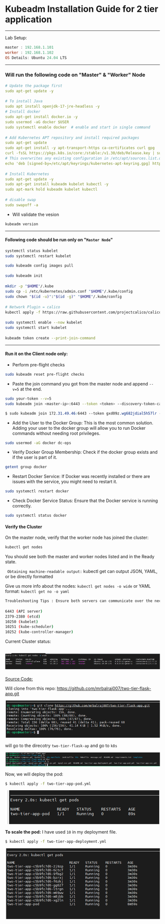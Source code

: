 
# Kubeadm Installation Guide for 2 tier application

--------
Lab Setup:

```powershell
master : 192.168.1.101
worker : 192.168.1.102
OS Details: Ubuntu 24.04 LTS
```
--------


### Will run the following code on "Master" & "Worker" Node

```yaml
# Update the package first
sudo apt-get update -y

# To install Java
sudo apt install openjdk-17-jre-headless -y
# Install docker
sudo apt-get install docker.io -y
sudo usermod -aG docker $USER
sudo systemctl enable docker  # enable and start in single command

# Add Kubernetes APT repository and install required packages
sudo apt-get update
sudo apt-get install -y apt-transport-https ca-certificates curl gpg
curl -fsSL https://pkgs.k8s.io/core:/stable:/v1.30/deb/Release.key | sudo gpg --dearmor -o /etc/apt/keyrings/kubernetes-apt-keyring.gpg
# This overwrites any existing configuration in /etc/apt/sources.list.d/kubernetes.list
echo 'deb [signed-by=/etc/apt/keyrings/kubernetes-apt-keyring.gpg] https://pkgs.k8s.io/core:/stable:/v1.30/deb/ /' | sudo tee /etc/apt/sources.list.d/kubernetes.list

# Install Kubernetes
sudo apt-get update -y
sudo apt-get install kubeadm kubelet kubectl -y
sudo apt-mark hold kubeadm kubelet kubectl

# disable swap
sudo swapoff -a

```
- Will validate the vesion
```bash
kubeadm version
```
-----
#### Following code should be run only on "```Master Node```"

```sh
systemctl status kubelet
sudo systemctl restart kubelet
```

```bash
sudo kubeadm config images pull

sudo kubeadm init

mkdir -p "$HOME"/.kube
sudo cp -i /etc/kubernetes/admin.conf "$HOME"/.kube/config
sudo chown "$(id -u)":"$(id -g)" "$HOME"/.kube/config

# Network Plugin = calico
kubectl apply -f https://raw.githubusercontent.com/projectcalico/calico/v3.26.0/manifests/calico.yaml

sudo systemctl enable --now kubelet
sudo systemctl start kubelet

kubeadm token create --print-join-command
```
------

#### Run it on the Client node only:

- Perform pre-flight checks
```bash
sudo kubeadm reset pre-flight checks
```
- Paste the join command you got from the master node and append ```--v=5``` at the end.
```bash
sudo your-token --v=5
sudo kubeadm join <master-ip>:6443 --token <token> --discovery-token-ca-cert-hash sha256:<hash>
```
```css
$ sudo kubeadm join 172.31.49.46:6443 --token gxd09z.wg682jdial5h57lr --discovery-token-ca-cert-hash sha256:a831854669c32ec8cdd4d4146a8922c602bb2753f52acd3072a453def1f081c2 --v=5
```

- Add the User to the Docker Group:
This is the most common solution. Adding your user to the docker group will allow you to run Docker commands without needing root privileges.

```sh
sudo usermod -aG docker dc-ops
```

- Verify Docker Group Membership:
Check if the docker group exists and if the user is part of it.
```sh
getent group docker
```
- Restart Docker Service:
If Docker was recently installed or there are issues with the service, you might need to restart it.
```sh
sudo systemctl restart docker
```

- Check Docker Service Status:
Ensure that the Docker service is running correctly.
```sh
sudo systemctl status docker
```

#### Verify the Cluster
On the master node, verify that the worker node has joined the cluster:
```sh
kubectl get nodes
```
You should see both the master and worker nodes listed and in the Ready state.

``` Obtaining machine-readable output:``` kubectl get can output JSON, YAML, or be directly formatted

Give us more info about the nodes: ```kubectl get nodes -o wide``` or YAML format:  ```kubectl get no -o yaml```

```bash
Troubleshooting Tips : Ensure both servers can communicate over the necessary ports:

6443 (API server)
2379-2380 (etcd)
10250 (kubelet)
10251 (kube-scheduler)
10252 (kube-controller-manager)
```
Current Cluster status:

![alt text](Images\image9.png)
----------------------------------------
[Source Code:](https://github.com/mrbalraj007/two-tier-flask-app)

Will clone from this repo: https://github.com/mrbalraj007/two-tier-flask-app.git

![alt text](Images\image8.png)
 
will go to the direcotry ```two-tier-flask-ap``` and go to ```k8s```

![alt text](Images\image10.png)

Now, we will deploy the pod:
```sh
$ kubectl apply -f two-tier-app-pod.yml
```
![alt text](Images\image11.png)

__To scale the pod:__ I have used ```10``` in my deployment file.
```sh
$ kubectl apply -f two-tier-app-deployment.yml
```
![alt text](Images\image12.png)


